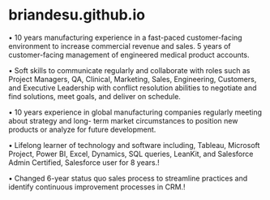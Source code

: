 # briandesu.github.io

• 10 years manufacturing experience in a fast-paced customer-facing environment to increase commercial revenue and sales. 5 years of customer-facing management of engineered medical product accounts.


• Soft skills to communicate regularly and collaborate with roles such as Project Managers, QA, Clinical, Marketing, Sales, Engineering, Customers, and Executive Leadership with conflict resolution abilities to negotiate and find solutions, meet goals, and deliver on schedule.


• 10 years experience in global manufacturing companies regularly meeting about strategy and long- term market circumstances to position new products or analyze for future development.


• Lifelong learner of technology and software including, Tableau, Microsoft Project, Power BI, Excel, Dynamics, SQL queries, LeanKit, and Salesforce Admin Certified, Salesforce user for 8 years.!


• Changed 6-year status quo sales process to streamline practices and identify continuous improvement processes in CRM.!
